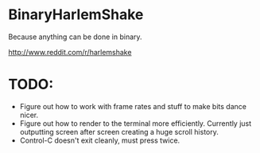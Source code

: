 BinaryHarlemShake
=================

Because anything can be done in binary.

http://www.reddit.com/r/harlemshake

TODO:
=====

* Figure out how to work with frame rates and stuff to make bits dance nicer.
* Figure out how to render to the terminal more efficiently. Currently just outputting screen after screen creating a huge scroll history.
* Control-C doesn't exit cleanly, must press twice.

